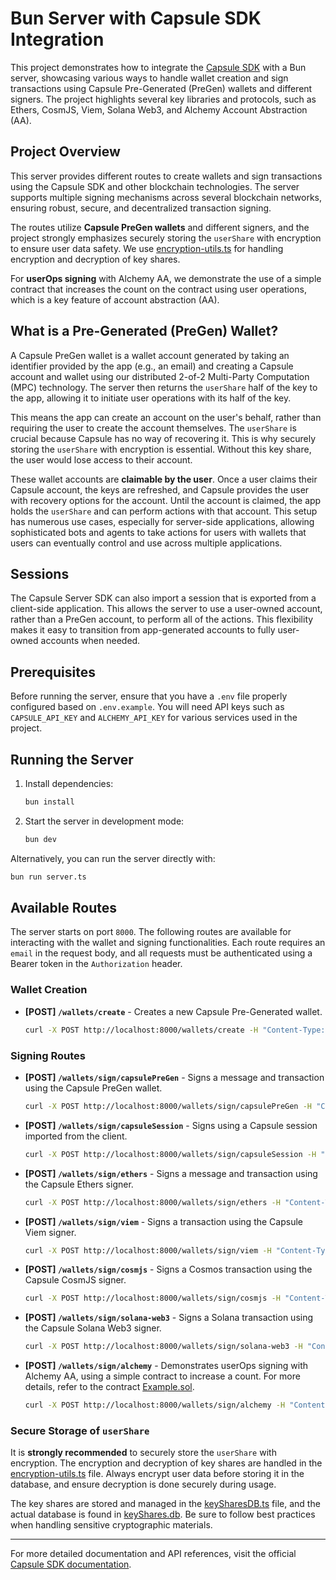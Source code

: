 # Bun Server with Capsule SDK Integration

This project demonstrates how to integrate the [Capsule SDK](https://docs.usecapsule.com/welcome) with a Bun server,
showcasing various ways to handle wallet creation and sign transactions using Capsule Pre-Generated (PreGen) wallets and
different signers. The project highlights several key libraries and protocols, such as Ethers, CosmJS, Viem, Solana
Web3, and Alchemy Account Abstraction (AA).

## Project Overview

This server provides different routes to create wallets and sign transactions using the Capsule SDK and other blockchain
technologies. The server supports multiple signing mechanisms across several blockchain networks, ensuring robust,
secure, and decentralized transaction signing.

The routes utilize **Capsule PreGen wallets** and different signers, and the project strongly emphasizes securely
storing the `userShare` with encryption to ensure user data safety. We use
[encryption-utils.ts](./utils/encryption-utils.ts) for handling encryption and decryption of key shares.

For **userOps signing** with Alchemy AA, we demonstrate the use of a simple contract that increases the count on the
contract using user operations, which is a key feature of account abstraction (AA).

## What is a Pre-Generated (PreGen) Wallet?

A Capsule PreGen wallet is a wallet account generated by taking an identifier provided by the app (e.g., an email) and
creating a Capsule account and wallet using our distributed 2-of-2 Multi-Party Computation (MPC) technology. The server
then returns the `userShare` half of the key to the app, allowing it to initiate user operations with its half of the
key.

This means the app can create an account on the user's behalf, rather than requiring the user to create the account
themselves. The `userShare` is crucial because Capsule has no way of recovering it. This is why securely storing the
`userShare` with encryption is essential. Without this key share, the user would lose access to their account.

These wallet accounts are **claimable by the user**. Once a user claims their Capsule account, the keys are refreshed,
and Capsule provides the user with recovery options for the account. Until the account is claimed, the app holds the
`userShare` and can perform actions with that account. This setup has numerous use cases, especially for server-side
applications, allowing sophisticated bots and agents to take actions for users with wallets that users can eventually
control and use across multiple applications.

## Sessions

The Capsule Server SDK can also import a session that is exported from a client-side application. This allows the server
to use a user-owned account, rather than a PreGen account, to perform all of the actions. This flexibility makes it easy
to transition from app-generated accounts to fully user-owned accounts when needed.

## Prerequisites

Before running the server, ensure that you have a `.env` file properly configured based on `.env.example`. You will need
API keys such as `CAPSULE_API_KEY` and `ALCHEMY_API_KEY` for various services used in the project.

## Running the Server

1. Install dependencies:

   ```bash
   bun install
   ```

2. Start the server in development mode:
   ```bash
   bun dev
   ```

Alternatively, you can run the server directly with:

```bash
bun run server.ts
```

## Available Routes

The server starts on port `8000`. The following routes are available for interacting with the wallet and signing
functionalities. Each route requires an `email` in the request body, and all requests must be authenticated using a
Bearer token in the `Authorization` header.

### Wallet Creation

- **[POST] `/wallets/create`** - Creates a new Capsule Pre-Generated wallet.
  ```bash
  curl -X POST http://localhost:8000/wallets/create -H "Content-Type: application/json" -d '{"email": "user@example.com"}'
  ```

### Signing Routes

- **[POST] `/wallets/sign/capsulePreGen`** - Signs a message and transaction using the Capsule PreGen wallet.

  ```bash
  curl -X POST http://localhost:8000/wallets/sign/capsulePreGen -H "Content-Type: application/json" -d '{"email": "user@example.com"}'
  ```

- **[POST] `/wallets/sign/capsuleSession`** - Signs using a Capsule session imported from the client.

  ```bash
  curl -X POST http://localhost:8000/wallets/sign/capsuleSession -H "Content-Type: application/json" -d '{"email": "user@example.com", "session": "session_data"}'
  ```

- **[POST] `/wallets/sign/ethers`** - Signs a message and transaction using the Capsule Ethers signer.

  ```bash
  curl -X POST http://localhost:8000/wallets/sign/ethers -H "Content-Type: application/json" -d '{"email": "user@example.com"}'
  ```

- **[POST] `/wallets/sign/viem`** - Signs a transaction using the Capsule Viem signer.

  ```bash
  curl -X POST http://localhost:8000/wallets/sign/viem -H "Content-Type: application/json" -d '{"email": "user@example.com"}'
  ```

- **[POST] `/wallets/sign/cosmjs`** - Signs a Cosmos transaction using the Capsule CosmJS signer.

  ```bash
  curl -X POST http://localhost:8000/wallets/sign/cosmjs -H "Content-Type: application/json" -d '{"email": "user@example.com"}'
  ```

- **[POST] `/wallets/sign/solana-web3`** - Signs a Solana transaction using the Capsule Solana Web3 signer.

  ```bash
  curl -X POST http://localhost:8000/wallets/sign/solana-web3 -H "Content-Type: application/json" -d '{"email": "user@example.com"}'
  ```

- **[POST] `/wallets/sign/alchemy`** - Demonstrates userOps signing with Alchemy AA, using a simple contract to increase
  a count. For more details, refer to the contract [Example.sol](./contracts/Example.sol).
  ```bash
  curl -X POST http://localhost:8000/wallets/sign/alchemy -H "Content-Type: application/json" -d '{"email": "user@example.com"}'
  ```

### Secure Storage of `userShare`

It is **strongly recommended** to securely store the `userShare` with encryption. The encryption and decryption of key
shares are handled in the [encryption-utils.ts](./utils/encryption-utils.ts) file. Always encrypt user data before
storing it in the database, and ensure decryption is done securely during usage.

The key shares are stored and managed in the [keySharesDB.ts](./db/keySharesDB.ts) file, and the actual database is
found in [keyShares.db](./db/keyShares.db). Be sure to follow best practices when handling sensitive cryptographic
materials.

---

For more detailed documentation and API references, visit the official
[Capsule SDK documentation](https://docs.usecapsule.com/welcome).
